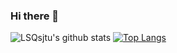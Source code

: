 ### Hi there 👋

<!--
**LSQsjtu/LSQsjtu** is a ✨ _special_ ✨ repository because its `README.md` (this file) appears on your GitHub profile.

Here are some ideas to get you started:

- 🔭 I’m currently working on ...
- 🌱 I’m currently learning ...
- 👯 I’m looking to collaborate on ...
- 🤔 I’m looking for help with ...
- 💬 Ask me about ...
- 📫 How to reach me: ...
- 😄 Pronouns: ...
- ⚡ Fun fact: ...
-->

![LSQsjtu's github stats](https://github-readme-stats.vercel.app/api?username=LSQsjtu&theme=vue&count_private=true&show_icons=true&hide=prs,issues)
[![Top Langs](https://github-readme-stats.vercel.app/api/top-langs/?username=LSQsjtu&layout=compact&theme=vue)](https://github.com/anuraghazra/github-readme-stats)
